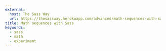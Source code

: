 ```yaml
---
external:
  host: The Sass Way
  url: https://thesassway.herokuapp.com/advanced/math-sequences-with-sass
title: Math sequences with Sass
keywords:
  - sass
  - math
  - experiment
---
```

